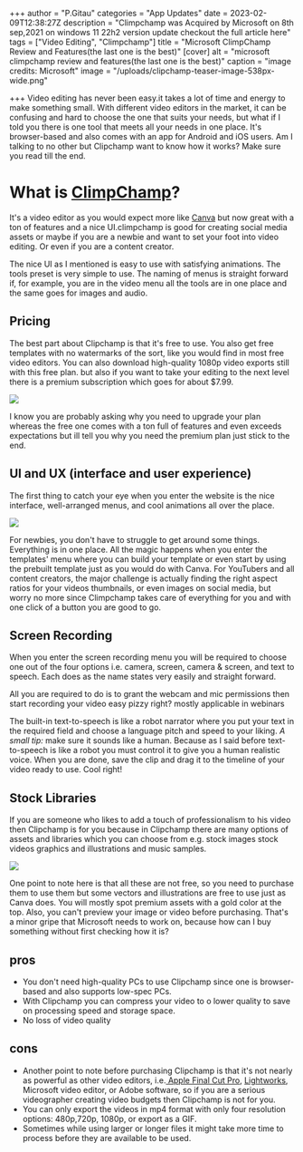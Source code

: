 +++
author = "P.Gitau"
categories = "App Updates"
date = 2023-02-09T12:38:27Z
description = "Climpchamp was Acquired by Microsoft on 8th sep,2021 on windows 11 22h2 version update checkout the full article here"
tags = ["Video Editing", "Climpchamp"]
title = "Microsoft ClimpChamp Review and Features(the last one is the best)"
[cover]
alt = "microsoft climpchamp review and features(the last one is the best)"
caption = "image credits: Microsoft"
image = "/uploads/clipchamp-teaser-image-538px-wide.png"

+++
Video editing has never been easy.it takes a lot of time and energy to make something small. With different video editors in the market, it can be confusing and hard to choose the one that suits your needs, but what if I told you there is one tool that meets all your needs in one place. It's browser-based and also comes with an app for Android and iOS users. Am I talking to no other but Clipchamp want to know how it works? Make sure you read till the end.

# What is [ClimpChamp](https://clipchamp.com/en/)?

It's a video editor as you would expect more like [Canva](https://www.canva.com/) but now great with a ton of features and a nice UI.climpchamp is good for creating social media assets or maybe if you are a newbie and want to set your foot into video editing. Or even if you are a content creator.

The nice UI as I mentioned is easy to use with satisfying animations. The tools preset is very simple to use. The naming of menus is straight forward if, for example, you are in the video menu all the tools are in one place and the same goes for images and audio.

## Pricing

The best part about Clipchamp is that it's free to use. You also get free templates with no watermarks of the sort, like you would find in most free video editors. You can also download high-quality 1080p video exports still with this free plan. but also if you want to take your editing to the next level there is a premium subscription which goes for about $7.99.

![](/uploads/clipchamp_897_pricing-screenshot_1626182588_cx62j.webp)

I know you are probably asking why you need to upgrade your plan whereas the free one comes with a ton full of features and even exceeds expectations but ill tell you why you need the premium plan just stick to the end.

## UI and UX (interface and user experience)

The first thing to catch your eye when you enter the website is the nice interface, well-arranged menus, and cool animations all over the place.

![](/uploads/nh6e6qknvkbjv9i6mnyyxs-970-80-png.webp)

For newbies, you don't have to struggle to get around some things. Everything is in one place. All the magic happens when you enter the templates' menu where you can build your template or even start by using the prebuilt template just as you would do with Canva. For YouTubers and all content creators, the major challenge is actually finding the right aspect ratios for your videos thumbnails, or even images on social media, but worry no more since Climpchamp takes care of everything for you and with one click of a button you are good to go.

## Screen Recording

When you enter the screen recording menu you will be required to choose one out of the four options i.e. camera, screen, camera & screen, and text to speech. Each does as the name states very easily and straight forward.

All you are required to do is to grant the webcam and mic permissions then start recording your video easy pizzy right? mostly applicable in webinars

The built-in text-to-speech is like a robot narrator where you put your text in the required field and choose a language pitch and speed to your liking. _A small tip:_ make sure it sounds like a human. Because as I said before text-to-speech is like a robot you must control it to give you a human realistic voice. When you are done, save the clip and drag it to the timeline of your video ready to use. Cool right!

## Stock Libraries

If you are someone who likes to add a touch of professionalism to his video then Clipchamp is for you because in Clipchamp there are many options of assets and libraries which you can choose from e.g. stock images stock videos graphics and illustrations and music samples. 

![](/uploads/0-clipchamp-audio-stock-library.webp)

One point to note here is that all these are not free, so you need to purchase them to use them but some vectors and illustrations are free to use just as Canva does. You will mostly spot premium assets with a gold color at the top. Also, you can't preview your image or video before purchasing. That's a minor gripe that Microsoft needs to work on, because how can I buy something without first checking how it is?

## pros

* You don't need high-quality PCs to use Clipchamp since one is browser-based and also supports low-spec PCs.
* With Clipchamp you can compress your video to o lower quality to save on processing speed and storage space. 
* No loss of video quality

## cons

* Another point to note before purchasing Clipchamp is that it's not nearly as powerful as other video editors, i.e.[ Apple Final Cut Pro](https://www.apple.com/final-cut-pro/), [Lightworks](https://lwks.com/), Microsoft video editor, or Adobe software, so if you are a serious videographer creating video budgets then Clipchamp is not for you.
* You can only export the videos in mp4 format with only four resolution options: 480p,720p, 1080p, or export as a GIF.
* Sometimes while using larger or longer files it might take more time to process before they are available to be used.